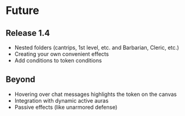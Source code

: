 # Future

## Release 1.4

- Nested folders (cantrips, 1st level, etc. and Barbarian, Cleric, etc.)
- Creating your own convenient effects
- Add conditions to token conditions

## Beyond

- Hovering over chat messages highlights the token on the canvas
- Integration with dynamic active auras
- Passive effects (like unarmored defense)
